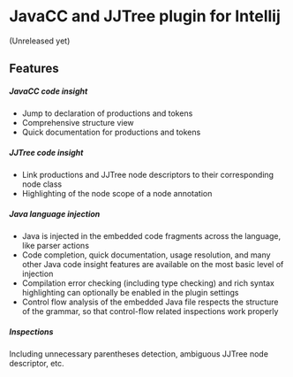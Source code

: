 # JavaCC and JJTree plugin for Intellij

(Unreleased yet)

## Features

##### JavaCC code insight
  * Jump to declaration of productions and tokens
  * Comprehensive structure view
  * Quick documentation for productions and tokens

##### JJTree code insight
  * Link productions and JJTree node descriptors to their corresponding node class
  * Highlighting of the node scope of a node annotation

##### Java language injection
  * Java is injected in the embedded code fragments across the language, like parser actions
  * Code completion, quick documentation, usage resolution, and many other Java code insight features are available on the most basic level of injection
  * Compilation error checking (including type checking) and rich syntax highlighting can optionally be enabled in the plugin settings
  * Control flow analysis of the embedded Java file respects the structure of the grammar, so that control-flow related inspections work properly

##### Inspections

Including unnecessary parentheses detection, ambiguous JJTree node descriptor, etc.

